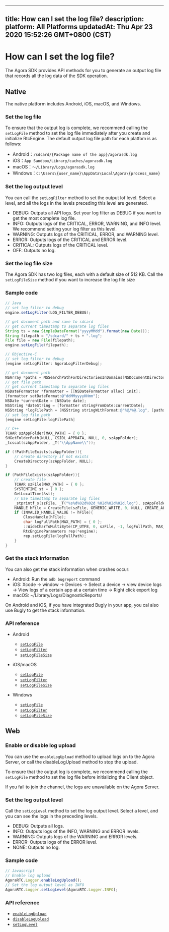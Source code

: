 
---
title: How can I set the log file?
description: 
platform: All Platforms
updatedAt: Thu Apr 23 2020 15:52:26 GMT+0800 (CST)
---
# How can I set the log file?
The Agora SDK provides API methods for you to generate an output log file that records all the log data of the SDK operation.

## Native

The native platform includes Android, iOS, macOS, and Windows.

### Set the log file

To ensure that the output log is complete, we recommend calling the `setLogFile` method to set the log file immediately after you create and initialize RtcEngine. The default output log file path for each platfom is as follows:

- Android：`/sdcard/{Package name of the app}/agorasdk.log`
- iOS：`App Sandbox/Library/caches/agorasdk.log`
- macOS：`～/Library/Logs/agorasdk.log`
- Windows：`C:\Users\{user_name}\AppData\Local\Agora\{process_name}`

### Set the log output level

You can call the `setLogFilter` method to set the output lof level. Select a level, and all the logs in the levels preceding this level are generated. 

- DEBUG: Outputs all API logs. Set your log filter as DEBUG if you want to get the most complete log file.
- INFO: Outputs logs of the CRITICAL, ERROR, WARNING, and INFO level. We recommend setting your log filter as this level.
- WARNING:  Outputs logs of the CRITICAL, ERROR, and WARNING level.
- ERROR: Outputs logs of the CRITICAL and ERROR level.
- CRITICAL: Outputs logs of the CRITICAL level.
- OFF: Outputs no log.

### Set the log file size

The Agora SDK has two log files, each with a default size of 512 KB. Call the `setLogFileSize` method if you want to increase the log file size

### Sample code

```java
// Java
// set log filter to debug
engine.setLogFilter(LOG_FILTER_DEBUG);

// get document path and save to sdcard
// get current timestamp to separate log files
String ts = new SimpleDateFormat("yyyyMMdd").format(new Date());
String filepath = "/sdcard/" + ts + ".log";
File file = new File(filepath);
engine.setLogFile(filepath);
```

```objective-c
// Objective-C
// set log filter to debug
[engine setLogFilter: AgoraLogFilterDebug];

// get document path
NSArray *paths = NSSearchPathForDirectoriesInDomains(NSDocumentDirectory, NSUserDomainMask, YES);
// get file path
// get current timestamp to separate log files
NSDateFormatter *formatter = [[NSDateFormatter alloc] init];
[formatter setDateFormat:@"ddMMyyyyHHmm"];
NSDate *currentDate = [NSDate date];
NSString *dateString = [formatter stringFromDate:currentDate];
NSString *logFilePath = [NSString stringWithFormat:@"%@/%@.log", [paths objectAtIndex:0], dateString];
// set log file path
[engine setLogFile:logFilePath]
```

```C++
// C++
TCHAR szAppFolder[MAX_PATH] = { 0 };
SHGetFolderPath(NULL, CSIDL_APPDATA, NULL, 0, szAppFolder);
_tcscat(szAppFolder, _T("\\AppName\\"));

if (!PathFileExists(szAppFolder)){
    // create directory if not exists
    CreateDirectory(szAppFolder, NULL);
}

if (PathFileExists(szAppFolder)){
    // create file
    TCHAR szFile[MAX_PATH] = { 0 };
    SYSTEMTIME st = { 0 };
    GetLocalTime(&st);
    // Use timestamp to separate log files
    _stprintf_s(szFile, _T("%s%d%02d%02d_%02d%02d%02d.log"), szAppFolder, st.wYear, st.wMonth, st.wDay, st.wHour, st.wMinute, st.wSecond);
    HANDLE hFile = CreateFile(szFile, GENERIC_WRITE, 0, NULL, CREATE_ALWAYS, 0, NULL);
    if (INVALID_HANDLE_VALUE != hFile){
        CloseHandle(hFile);
        char logFullPath[MAX_PATH] = { 0 };
        ::WideCharToMultiByte(CP_UTF8, 0, szFile, -1, logFullPath, MAX_PATH, NULL, NULL);
        RtcEngineParameters rep(*engine);
        rep.setLogFile(logFullPath);
    }
}
```

### Get the stack information

You can also get the stack information when crashes occur:

- Android: Run the `adb bugreport` command
- iOS: Xcode → window → Devices → Select a device → view device logs → View logs of a certain app at a certain time → Right click export log
- macOS: ~/Library/Logs/DiagnosticReports/

On Android and iOS, if you have integrated Bugly in your app, you cal also use Bugly to get the stack information.

### API reference

- Android
	- [`setLogFile`](https://docs.agora.io/en/faqs/API%20Reference/java/classio_1_1agora_1_1rtc_1_1_rtc_engine.html#ab25d55c7f95903ff09280e308a977c08)
	- [`setLogFilter`](https://docs.agora.io/en/faqs/API%20Reference/java/classio_1_1agora_1_1rtc_1_1_rtc_engine.html#abb16ab61cebb6c676e1aab61030c3181)
	- [`setLogFileSize`](https://docs.agora.io/en/faqs/API%20Reference/java/classio_1_1agora_1_1rtc_1_1_rtc_engine.html#a50fd37c6f5b8fc144b18ed4620aee6fc)

- iOS/macOS
	- [`setLogFile`](https://docs.agora.io/en/faqs/API%20Reference/oc/Classes/AgoraRtcEngineKit.html#//api/name/setLogFile:)
	- [`setLogFilter`](https://docs.agora.io/en/faqs/API%20Reference/oc/Classes/AgoraRtcEngineKit.html#//api/name/setLogFilter:)
	- [`setLogFileSize`](https://docs.agora.io/en/faqs/API%20Reference/oc/Classes/AgoraRtcEngineKit.html#//api/name/setLogFileSize:)

- Windows
	- [`setLogFile`](https://docs.agora.io/en/faqs/API%20Reference/cpp/classagora_1_1rtc_1_1_i_rtc_engine.html#ae5a8ef2082a0ac196ecc128ee408def3)
	- [`setLogFilter`](https://docs.agora.io/en/faqs/API%20Reference/cpp/classagora_1_1rtc_1_1_i_rtc_engine.html#acfc056b4c693d134bece8e7c0f05e69f)
	- [`setLogFileSize`](https://docs.agora.io/en/faqs/API%20Reference/cpp/classagora_1_1rtc_1_1_i_rtc_engine.html#a1fa35cd4f874109a26895a95096a873f)

## Web

### Enable or disable log upload

You can use the `enableLogUpload` method to upload logs on to the Agora Server, or call the disableLogUpload method to stop the upload.

To ensure that the output log is complete, we recommend calling the `setLogFile` method to set the log file before initializing the Client object.

<div class="alert note">If you fail to join the channel, the logs are unavailable on the Agora Server.</div>

### Set the log output level

Call  the `setLogLevel` method to set the log output level. Select a level, and you can see the logs in the preceding levels.

- DEBUG: Outputs all logs.
- INFO: Outputs logs of the INFO, WARNING and ERROR levels.
- WARNING: Outputs logs of the WARNING and ERROR levels.
- ERROR: Outputs logs of the ERROR level.
- NONE: Outputs no log.

### Sample code

```javascript
// Javascript
// Enable log upload
AgoraRTC.Logger.enableLogUpload();
// Set the log output level as INFO
AgoraRTC.Logger.setLogLevel(AgoraRTC.Logger.INFO);
```

### API reference

- [`enableLogUpload`](https://docs.agora.io/en/faqs/API%20Reference/web/modules/agorartc.logger.html#enablelogupload)
- [`disableLogUpload`](https://docs.agora.io/en/faqs/API%20Reference/web/modules/agorartc.logger.html#disablelogupload)
- [`setLogLevel`](https://docs.agora.io/en/faqs/API%20Reference/web/modules/agorartc.logger.html#setloglevel)



